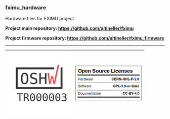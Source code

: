 ### fximu_hardware

Hardware files for FXIMU project.

**Project main repository: https://github.com/altineller/fximu**

**Project firmware repository: https://github.com/altineller/fximu_firmware**  

---
|![tr000003](https://raw.githubusercontent.com/rosrider/fximu_doc/main/img/TR000003.png)   |![license](https://raw.githubusercontent.com/ROSRider/fximu_doc/main/img/license.png)|
|----|----|
